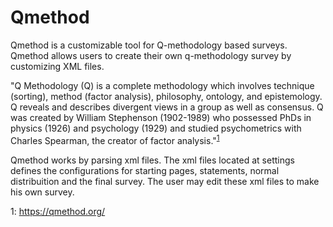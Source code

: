 # Qmethod

Qmethod is a customizable tool for Q-methodology based surveys.
Qmethod allows users to create their own q-methodology survey by customizing XML files. 

"Q Methodology (Q) is a complete methodology which involves technique (sorting), method (factor analysis), philosophy, ontology, and epistemology.  Q reveals and describes divergent views in a group as well as consensus. Q was created by William Stephenson (1902-1989) who possessed PhDs in physics (1926) and psychology (1929) and studied psychometrics with Charles Spearman, the creator of factor analysis."<sup>[1](#qme)</sup>

Qmethod works by parsing xml files. The xml files located at settings defines the configurations for starting pages, statements, normal distribuition and the final survey. The user may edit these xml files to make his own survey.

<a name="qme">1</a>: https://qmethod.org/
